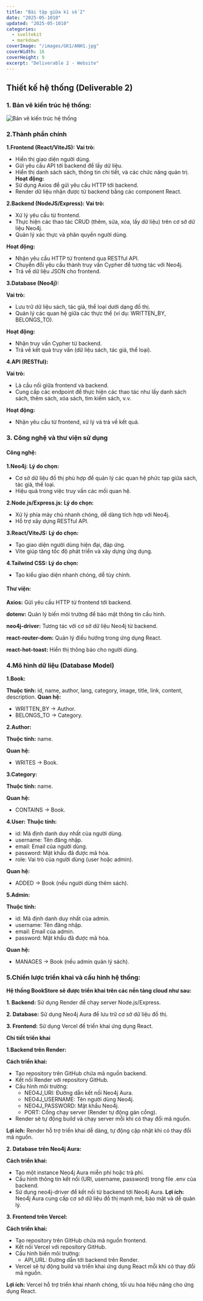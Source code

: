 ```yaml
---
title: "Bài tập giữa kì số 2"
date: "2025-05-1010"
updated: "2025-05-1010"
categories:
  - sveltekit
  - markdown
coverImage: "/images/GK1/ANH1.jpg"
coverWidth: 16
coverHeight: 9
excerpt: "Deliverable 2 - Website"
---
```

## Thiết kế hệ thống (Deliverable 2)	
### 1. Bản vẽ kiến trúc hệ thống: 
![Bản vẽ kiến trúc hệ thống](/images/GK2/neo4j.png)

### 2.Thành phần chính
**1.Frontend (React/ViteJS):**
**Vai trò:**
- Hiển thị giao diện người dùng.
- Gửi yêu cầu API tới backend để lấy dữ liệu.
- Hiển thị danh sách sách, thông tin chi tiết, và các chức năng quản trị.
**Hoạt động:**
- Sử dụng Axios để gửi yêu cầu HTTP tới backend.
- Render dữ liệu nhận được từ backend bằng các component React.

**2.Backend (NodeJS/Express):**
**Vai trò:**
- Xử lý yêu cầu từ frontend.
- Thực hiện các thao tác CRUD (thêm, sửa, xóa, lấy dữ liệu) trên cơ sở dữ liệu Neo4j.
- Quản lý xác thực và phân quyền người dùng.

**Hoạt động:**
- Nhận yêu cầu HTTP từ frontend qua RESTful API.
- Chuyển đổi yêu cầu thành truy vấn Cypher để tương tác với Neo4j.
- Trả về dữ liệu JSON cho frontend.

**3.Database (Neo4j):**

**Vai trò:**
- Lưu trữ dữ liệu sách, tác giả, thể loại dưới dạng đồ thị.
- Quản lý các quan hệ giữa các thực thể (ví dụ: WRITTEN_BY, BELONGS_TO).

**Hoạt động:**
- Nhận truy vấn Cypher từ backend.
- Trả về kết quả truy vấn (dữ liệu sách, tác giả, thể loại).

**4.API (RESTful):**

**Vai trò:**
- Là cầu nối giữa frontend và backend.
- Cung cấp các endpoint để thực hiện các thao tác như lấy danh sách sách, thêm sách, xóa sách, tìm kiếm sách, v.v.

**Hoạt động:**
- Nhận yêu cầu từ frontend, xử lý và trả về kết quả.

### 3. Công nghệ và thư viện sử dụng
#### Công nghệ:
**1.Neo4j:**
**Lý do chọn:**
- Cơ sở dữ liệu đồ thị phù hợp để quản lý các quan hệ phức tạp giữa sách, tác giả, thể loại.
- Hiệu quả trong việc truy vấn các mối quan hệ.

**2.Node.js/Express.js:**
**Lý do chọn:**
- Xử lý phía máy chủ nhanh chóng, dễ dàng tích hợp với Neo4j.
- Hỗ trợ xây dựng RESTful API.

**3.React/ViteJS:**
**Lý do chọn:**
- Tạo giao diện người dùng hiện đại, đáp ứng.
- Vite giúp tăng tốc độ phát triển và xây dựng ứng dụng.

**4.Tailwind CSS:**
**Lý do chọn:**
- Tạo kiểu giao diện nhanh chóng, dễ tùy chỉnh.
#### Thư viện:
**Axios:** Gửi yêu cầu HTTP từ frontend tới backend.

**dotenv:** Quản lý biến môi trường để bảo mật thông tin cấu hình.

**neo4j-driver:** Tương tác với cơ sở dữ liệu Neo4j từ backend.

**react-router-dom:** Quản lý điều hướng trong ứng dụng React.

**react-hot-toast:** Hiển thị thông báo cho người dùng.
### 4.Mô hình dữ liệu (Database Model)
**1.Book:**

**Thuộc tính:** id, name, author, lang, category, image, title, link, content, description.
**Quan hệ:**
- WRITTEN_BY → Author.
- BELONGS_TO → Category.

**2.Author:**

**Thuộc tính:** name.

**Quan hệ:**
- WRITES → Book.

**3.Category:**

**Thuộc tính:** name.

**Quan hệ:**
- CONTAINS → Book.

**4.User:**
**Thuộc tính:**
- id: Mã định danh duy nhất của người dùng.
- username: Tên đăng nhập.
- email: Email của người dùng.
- password: Mật khẩu đã được mã hóa.
- role: Vai trò của người dùng (user hoặc admin).

**Quan hệ:**
- ADDED → Book (nếu người dùng thêm sách).

**5.Admin:**

**Thuộc tính:**   
- id: Mã định danh duy nhất của admin.
- username: Tên đăng nhập.
- email: Email của admin.
- password: Mật khẩu đã được mã hóa.

**Quan hệ:**
- MANAGES → Book (nếu admin quản lý sách).
### 5.Chiến lược triển khai và cấu hình hệ thống:
**Hệ thống BookStore sẽ được triển khai trên các nền tảng cloud như sau:**

**1. Backend:** Sử dụng Render để chạy server Node.js/Express.

**2. Database:** Sử dụng Neo4j Aura để lưu trữ cơ sở dữ liệu đồ thị.

**3. Frontend:** Sử dụng Vercel để triển khai ứng dụng React.

**Chi tiết triển khai**

**1.Backend trên Render:**

**Cách triển khai:**
- Tạo repository trên GitHub chứa mã nguồn backend.
- Kết nối Render với repository GitHub.
- Cấu hình môi trường:
   - NEO4J_URI: Đường dẫn kết nối Neo4j Aura.
   - NEO4J_USERNAME: Tên người dùng Neo4j.
   - NEO4J_PASSWORD: Mật khẩu Neo4j.
   - PORT: Cổng chạy server (Render tự động gán cổng).
- Render sẽ tự động build và chạy server mỗi khi có thay đổi mã nguồn.

**Lợi ích:** Render hỗ trợ triển khai dễ dàng, tự động cập nhật khi có thay đổi mã nguồn.

**2. Database trên Neo4j Aura:**

**Cách triển khai:**
- Tạo một instance Neo4j Aura miễn phí hoặc trả phí.
- Cấu hình thông tin kết nối (URI, username, password) trong file .env của backend.
- Sử dụng neo4j-driver để kết nối từ backend tới Neo4j Aura.
**Lợi ích:** Neo4j Aura cung cấp cơ sở dữ liệu đồ thị mạnh mẽ, bảo mật và dễ quản lý.

**3. Frontend trên Vercel:**

**Cách triển khai:**
- Tạo repository trên GitHub chứa mã nguồn frontend.
- Kết nối Vercel với repository GitHub.
- Cấu hình biến môi trường:
  - API_URL: Đường dẫn tới backend trên Render.
- Vercel sẽ tự động build và triển khai ứng dụng React mỗi khi có thay đổi mã nguồn.

**Lợi ích:** Vercel hỗ trợ triển khai nhanh chóng, tối ưu hóa hiệu năng cho ứng dụng React.
